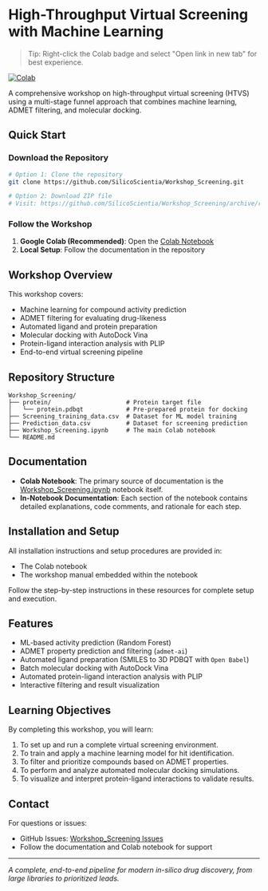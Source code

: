 # High-Throughput Virtual Screening with Machine Learning

> Tip: Right-click the Colab badge and select "Open link in new tab" for best experience.

[![Colab](https://colab.research.google.com/assets/colab-badge.svg)](https://colab.research.google.com/drive/1y1Ge1AwCrxbmMR0X_rfKWEWM9HnHZBRJ)

A comprehensive workshop on high-throughput virtual screening (HTVS) using a multi-stage funnel approach that combines machine learning, ADMET filtering, and molecular docking.

## Quick Start

### Download the Repository
```bash
# Option 1: Clone the repository
git clone https://github.com/SilicoScientia/Workshop_Screening.git

# Option 2: Download ZIP file
# Visit: https://github.com/SilicoScientia/Workshop_Screening/archive/refs/heads/main.zip
```

### Follow the Workshop
1. **Google Colab (Recommended)**: Open the [Colab Notebook](https://colab.research.google.com/drive/1y1Ge1AwCrxbmMR0X_rfKWEWM9HnHZBRJ)
2. **Local Setup**: Follow the documentation in the repository


## Workshop Overview

This workshop covers:
- Machine learning for compound activity prediction
- ADMET filtering for evaluating drug-likeness
- Automated ligand and protein preparation
- Molecular docking with AutoDock Vina
- Protein-ligand interaction analysis with PLIP
- End-to-end virtual screening pipeline

## Repository Structure

```
Workshop_Screening/
├── protein/                     # Protein target file
│   └── protein.pdbqt            # Pre-prepared protein for docking
├── Screening_training_data.csv  # Dataset for ML model training
├── Prediction_data.csv          # Dataset for screening prediction
├── Workshop_Screening.ipynb     # The main Colab notebook
└── README.md

```

## Documentation

- **Colab Notebook**: The primary source of documentation is the [Workshop_Screening.ipynb](https://colab.research.google.com/drive/1y1Ge1AwCrxbmMR0X_rfKWEWM9HnHZBRJ) notebook itself.
- **In-Notebook Documentation**: Each section of the notebook contains detailed explanations, code comments, and rationale for each step.

## Installation and Setup

All installation instructions and setup procedures are provided in:
- The Colab notebook
- The workshop manual embedded within the notebook

Follow the step-by-step instructions in these resources for complete setup and execution.

## Features

- ML-based activity prediction (Random Forest)
- ADMET property prediction and filtering (`admet-ai`)
- Automated ligand preparation (SMILES to 3D PDBQT with `Open Babel`)
- Batch molecular docking with AutoDock Vina
- Automated protein-ligand interaction analysis with PLIP
- Interactive filtering and result visualization

## Learning Objectives

By completing this workshop, you will learn:
1. To set up and run a complete virtual screening environment.
2. To train and apply a machine learning model for hit identification.
3. To filter and prioritize compounds based on ADMET properties.
4. To perform and analyze automated molecular docking simulations.
5. To visualize and interpret protein-ligand interactions to validate results.

## Contact

For questions or issues:
- GitHub Issues: [Workshop_Screening Issues](https://github.com/SilicoScientia/Workshop_Screening/issues)
- Follow the documentation and Colab notebook for support

---

*A complete, end-to-end pipeline for modern in-silico drug discovery, from large libraries to prioritized leads.*
